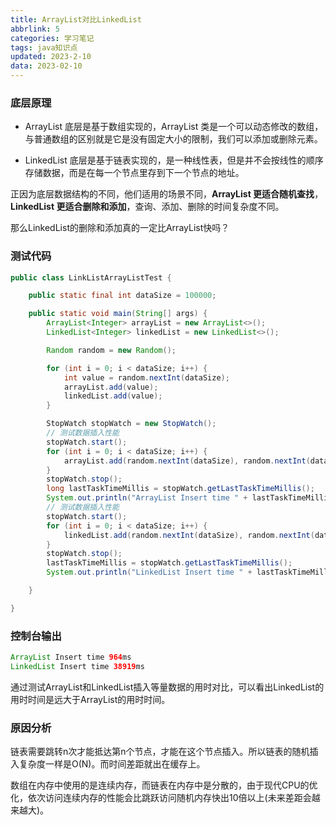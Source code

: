 ```yaml
---
title: ArrayList对比LinkedList
abbrlink: 5
categories: 学习笔记
tags: java知识点
updated: 2023-2-10
data: 2023-02-10
---
```




### 底层原理

- ArrayList 底层是基于数组实现的，ArrayList 类是一个可以动态修改的数组，与普通数组的区别就是它是没有固定大小的限制，我们可以添加或删除元素。

- LinkedList 底层是基于链表实现的，是一种线性表，但是并不会按线性的顺序存储数据，而是在每一个节点里存到下一个节点的地址。

正因为底层数据结构的不同，他们适用的场景不同，**ArrayList 更适合随机查找**，**LinkedList 更适合删除和添加**，查询、添加、删除的时间复杂度不同。

那么LinkedList的删除和添加真的一定比ArrayList快吗？

### 测试代码

```java
public class LinkListArrayListTest {

    public static final int dataSize = 100000;

    public static void main(String[] args) {
        ArrayList<Integer> arrayList = new ArrayList<>();
        LinkedList<Integer> linkedList = new LinkedList<>();

        Random random = new Random();

        for (int i = 0; i < dataSize; i++) {
            int value = random.nextInt(dataSize);
            arrayList.add(value);
            linkedList.add(value);
        }

        StopWatch stopWatch = new StopWatch();
        // 测试数据插入性能
        stopWatch.start();
        for (int i = 0; i < dataSize; i++) {
            arrayList.add(random.nextInt(dataSize), random.nextInt(dataSize));
        }
        stopWatch.stop();
        long lastTaskTimeMillis = stopWatch.getLastTaskTimeMillis();
        System.out.println("ArrayList Insert time " + lastTaskTimeMillis + "ms");
        // 测试数据插入性能
        stopWatch.start();
        for (int i = 0; i < dataSize; i++) {
            linkedList.add(random.nextInt(dataSize), random.nextInt(dataSize));
        }
        stopWatch.stop();
        lastTaskTimeMillis = stopWatch.getLastTaskTimeMillis();
        System.out.println("LinkedList Insert time " + lastTaskTimeMillis + "ms");

    }

}
```

### 控制台输出

```java
ArrayList Insert time 964ms
LinkedList Insert time 38919ms
```

通过测试ArrayList和LinkedList插入等量数据的用时对比，可以看出LinkedList的用时时间是远大于ArrayList的用时时间。

### 原因分析

链表需要跳转n次才能抵达第n个节点，才能在这个节点插入。所以链表的随机插入复杂度一样是O(N)。而时间差距就出在缓存上。

数组在内存中使用的是连续内存，而链表在内存中是分散的，由于现代CPU的优化，依次访问连续内存的性能会比跳跃访问随机内存快出10倍以上(未来差距会越来越大)。

